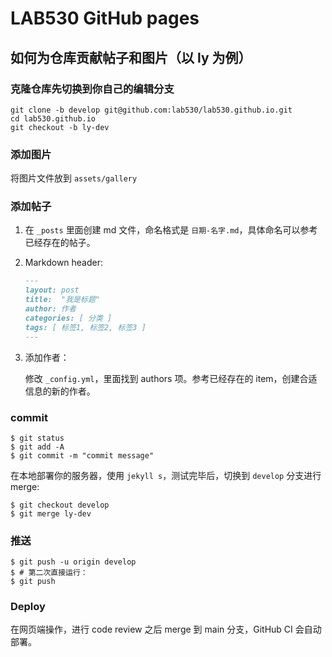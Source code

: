 # LAB530 GitHub pages

## 如何为仓库贡献帖子和图片（以 ly 为例）

### 克隆仓库先切换到你自己的编辑分支

```shell
git clone -b develop git@github.com:lab530/lab530.github.io.git
cd lab530.github.io
git checkout -b ly-dev
```

### 添加图片

将图片文件放到 `assets/gallery`

### 添加帖子

1. 在 `_posts`  里面创建 md 文件，命名格式是 `日期-名字.md`，具体命名可以参考已经存在的帖子。

2. Markdown header:

   ```markdown
   ---
   layout: post
   title:  "我是标题"
   author: 作者
   categories: [ 分类 ]
   tags: [ 标签1, 标签2, 标签3 ]
   ---
   ```

3. 添加作者：

   修改 `_config.yml`，里面找到 authors 项。参考已经存在的 item，创建合适信息的新的作者。

### commit

```shell
$ git status
$ git add -A
$ git commit -m "commit message"
```

在本地部署你的服务器，使用 `jekyll s`，测试完毕后，切换到 `develop` 分支进行 merge:

```shell
$ git checkout develop
$ git merge ly-dev
```

### 推送

```shell
$ git push -u origin develop
$ # 第二次直接运行：
$ git push
```

### Deploy

在网页端操作，进行 code review 之后 merge 到 main 分支，GitHub CI 会自动部署。

